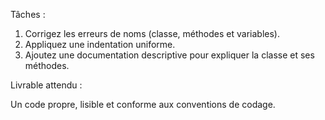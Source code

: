Tâches :

1) Corrigez les erreurs de noms (classe, méthodes et variables).
2) Appliquez une indentation uniforme.
3) Ajoutez une documentation descriptive pour expliquer la classe et ses méthodes.

Livrable attendu :

Un code propre, lisible et conforme aux conventions de codage.